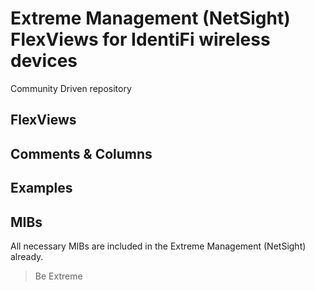 # Extreme Management (NetSight) FlexViews for IdentiFi wireless devices

Community Driven repository


## FlexViews

## Comments & Columns

## Examples

## MIBs
All necessary MIBs are included in the Extreme Management (NetSight) already.

>Be Extreme